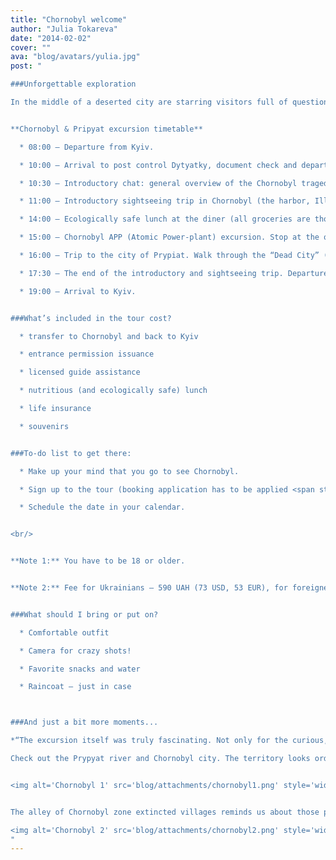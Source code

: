 ```yaml
---
title: "Chornobyl welcome"
author: "Julia Tokareva"
date: "2014-02-02"
cover: ""
ava: "blog/avatars/yulia.jpg"
post: "

###Unforgettable exploration

In the middle of a deserted city are starring visitors full of questions, exaltation and amazement, and probably they are a bit hungry but hopefully the lunch is about to start. Though the area is quite worn off, isolated, old-fashioned, soviet-union like, lonely, it is vivid, safe and in some way unspoiled by the human. A perfect shot is being taken... Not a lyrics at all but my foresight of your possible outstanding trip to one of the most extraordinary Ukrainian tourist deck, the Chornobyl city with its live preservation of 80s. If you are an eager and adventurous traveller, venture to one of [33 most beautiful abandoned places](http://imgur.com/a/D9iDC).


**Chornobyl & Pripyat excursion timetable**

  * 08:00 — Departure from Kyiv.

  * 10:00 — Arrival to post control Dytyatky, document check and departure to the Exclusion Zone.

  * 10:30 — Introductory chat: general overview of the Chornobyl tragedy, Chornobyl Exclusion zone, today’s life over there.

  * 11:00 — Introductory sightseeing trip in Chornobyl (the harbor, Illin’s Cathedral, the Park of Glory, a museum).

  * 14:00 — Ecologically safe lunch at the diner (all groceries are thoroughly checked and brought from the pure environment).

  * 15:00 — Chornobyl APP (Atomic Power-plant) excursion. Stop at the observation platform before the 4th power block gate with the view to [the Sarcophagus](http://en.wikipedia.org/wiki/Chernobyl_Nuclear_Power_Plant_sarcophagus).

  * 16:00 — Trip to the city of Prypiat. Walk through the “Dead City” (you’ll see: the restaurant of 80s, the House of Culture Energetyk, the Polissya hotel, an entertainment park, the Lazurnyi pool, etc.).

  * 17:30 — The end of the introductory and sightseeing trip. Departure from the Exclusion zone. Dose measuring check at the control post. Departure to Kyiv.

  * 19:00 — Arrival to Kyiv.


###What’s included in the tour cost?

  * transfer to Chornobyl and back to Kyiv

  * entrance permission issuance

  * licensed guide assistance

  * nutritious (and ecologically safe) lunch

  * life insurance

  * souvenirs


###To-do list to get there:

  * Make up your mind that you go to see Chornobyl.

  * Sign up to the tour (booking application has to be applied <span style='color:red;'>3 months in advance</span> [here](https://docs.google.com/forms/d/1UkXqfmUobgfDx4EQ1_CrtXMJ5fXvwb1TAlv33NMatGA/viewform). Deadline is April 1st.

  * Schedule the date in your calendar.


<br/>


**Note 1:** You have to be 18 or older.


**Note 2:** Fee for Ukrainians — 590 UAH (73 USD, 53 EUR), for foreigners — 790 UAH (97 USD, 71 EUR).


###What should I bring or put on?

  * Comfortable outfit

  * Camera for crazy shots!

  * Favorite snacks and water

  * Raincoat — just in case



###And just a bit more moments...

*“The excursion itself was truly fascinating. Not only for the curious, but also for the eager history learners is this a chance to see the mistakes of the past. By the way, the food was awesome, fed to satiety,”*  comments one of excursion visitors.

Check out the Prypyat river and Chornobyl city. The territory looks ordinary and pristine, unspoiled and just perfect to live on.


<img alt='Chornobyl 1' src='blog/attachments/chornobyl1.png' style='width:100%;'/>


The alley of Chornobyl zone extincted villages reminds us about those places and their inhabitants who sacrificed their lives in the catastrophe.

<img alt='Chornobyl 2' src='blog/attachments/chornobyl2.png' style='width:100%;'/>
"
---
```

